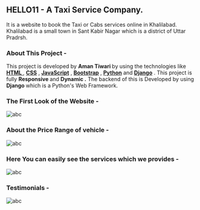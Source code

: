 <h2><b>HELLO11 - A Taxi Service Company. </b></h2>
<p>It is a website to book the Taxi or Cabs services online in Khalilabad.<br>
Khalilabad is a small town in Sant Kabir Nagar which is a district of Uttar Pradrsh. </p>
<h3>About This Project - </h3>
<p>This project is developed by <b>Aman Tiwari </b> by  using the technologies like <b><U>HTML </U></b>, <b><U>CSS</U></b> , <b><U>JavaScript</U></b> , <b><U>Bootstrap</U></b> , <b><U>Python</U></b> and <b><U>Django</U></b> . This project is fully <b> Responsive </b> and <B> Dynamic .</B> The backend of this is Developed by using <B> Django </B> which is a Python's Web Framework. </p>
<h3>The First Look of the Website - </h3>
<img src="https://github.com/AmanTiwari83/Hello11/assets/155237355/f2898176-12dd-416b-8714-abe3424bc610" alt="abc"/>
<h3>About the Price Range of vehicle - </h3>
<img src="https://github.com/AmanTiwari83/Hello11/assets/155237355/6df310a2-5eb1-413f-8675-8949086d2be8" alt="abc"/>
<h3>Here You can easily see the services which we provides - </h3>
<img src="https://github.com/AmanTiwari83/Hello11/assets/155237355/1a67f4de-0f94-4aa1-b04e-30b29c2176a6" alt="abc"/>
<h3>Testimonials - </h3>
<img src="https://github.com/AmanTiwari83/Hello11/assets/155237355/c7faa5dc-9eab-433b-afb7-cfd0648c8bbd" alt="abc"/>


